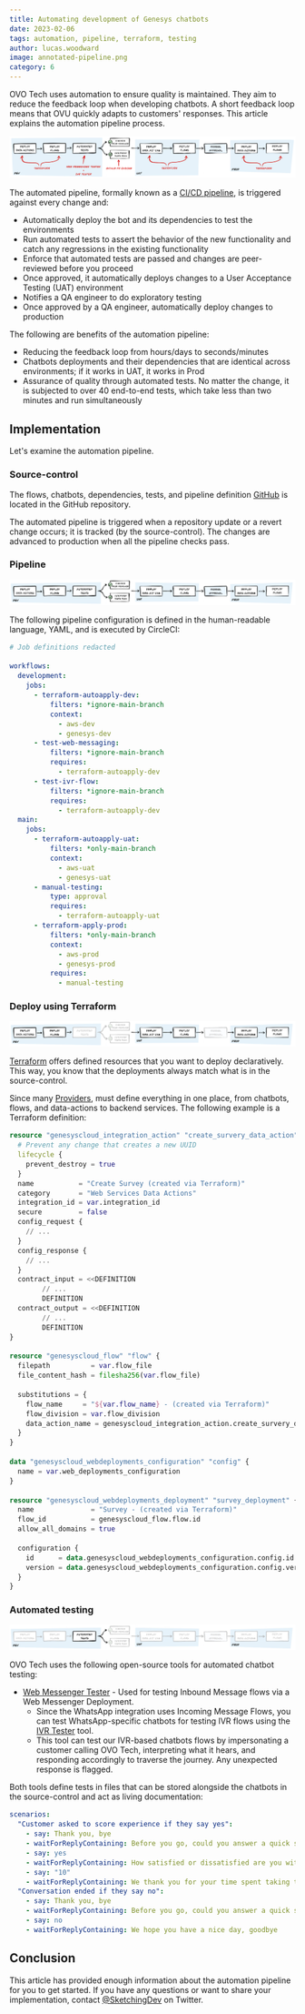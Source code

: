 ```yaml
---
title: Automating development of Genesys chatbots
date: 2023-02-06
tags: automation, pipeline, terraform, testing
author: lucas.woodward
image: annotated-pipeline.png
category: 6
---
```


OVO Tech uses automation to ensure quality is maintained. They aim to reduce the feedback loop when developing chatbots. A short feedback loop means that OVU quickly adapts to customers' responses. This article explains the automation pipeline process.

![Diagram of the pipeline annotated with technologies relevant to each step](annotated-pipeline.png)

The automated pipeline, formally known as a [CI/CD pipeline](https://en.wikipedia.org/wiki/CI/CD  "Goes to the CI/CD Pipeline page"), is triggered against every change and:

- Automatically deploy the bot and its dependencies to test the environments
- Run automated tests to assert the behavior of the new functionality and catch any regressions in the existing functionality
- Enforce that automated tests are passed and changes are peer-reviewed before you proceed
- Once approved, it automatically deploys changes to a User Acceptance Testing (UAT) environment
- Notifies a QA engineer to do exploratory testing
- Once approved by a QA engineer, automatically deploy changes to production

The following are benefits of the automation pipeline:

- Reducing the feedback loop from hours/days to seconds/minutes
- Chatbots deployments and their dependencies that are identical across environments; if it works in UAT, it works in Prod
- Assurance of quality through automated tests. No matter the change, it is subjected to over 40 end-to-end tests, which take less than two minutes and run simultaneously

## Implementation
Let's examine the automation pipeline.

### Source-control
The flows, chatbots, dependencies, tests, and pipeline definition [GitHub](https://github.com/  "Goes to the GitHub page") is located in the GitHub repository.

The automated pipeline is triggered when a repository update or a revert change occurs; it is tracked (by the source-control). The changes are advanced to production when all the pipeline checks pass.

### Pipeline
![Diagram of pipeline, from deploying to dev, testing to deploying to production](pipeline-overview.png)

The following pipeline configuration is defined in the human-readable language, YAML, and is executed by CircleCI:

```yaml
# Job definitions redacted

workflows:
  development:
    jobs:
      - terraform-autoapply-dev:
          filters: *ignore-main-branch
          context:
            - aws-dev
            - genesys-dev
      - test-web-messaging:
          filters: *ignore-main-branch
          requires:
            - terraform-autoapply-dev
      - test-ivr-flow:
          filters: *ignore-main-branch
          requires:
            - terraform-autoapply-dev
  main:
    jobs:
      - terraform-autoapply-uat:
          filters: *only-main-branch
          context:
            - aws-uat
            - genesys-uat
      - manual-testing:
          type: approval
          requires:
            - terraform-autoapply-uat
      - terraform-apply-prod:
          filters: *only-main-branch
          context:
            - aws-prod
            - genesys-prod
          requires:
            - manual-testing
```

### Deploy using Terraform
![Pipeline with Terraform tasks highlighted](pipeline-terraform.png)

[Terraform](https://www.terraform.io/ "Goes to the Terraform page") offers defined resources that you want to deploy declaratively. This way, you know that the deployments always match what is in the source-control.

Since many [Providers](https://registry.terraform.io/browse/providers "Goes to the Providers page"), must define everything in
one place, from chatbots, flows, and data-actions to backend services. The following example is a Terraform definition:

```terraform
resource "genesyscloud_integration_action" "create_survery_data_action" {
  # Prevent any change that creates a new UUID
  lifecycle {
    prevent_destroy = true
  }
  name           = "Create Survey (created via Terraform)"
  category       = "Web Services Data Actions"
  integration_id = var.integration_id
  secure         = false
  config_request {
    // ...
  }
  config_response {
    // ...
  }
  contract_input = <<DEFINITION
        // ...
        DEFINITION
  contract_output = <<DEFINITION
        // ...
        DEFINITION
}

resource "genesyscloud_flow" "flow" {
  filepath          = var.flow_file
  file_content_hash = filesha256(var.flow_file)

  substitutions = {
    flow_name     = "${var.flow_name} - (created via Terraform)"
    flow_division = var.flow_division
    data_action_name = genesyscloud_integration_action.create_survery_data_action.name
  }
}

data "genesyscloud_webdeployments_configuration" "config" {
  name = var.web_deployments_configuration
}

resource "genesyscloud_webdeployments_deployment" "survey_deployment" {
  name              = "Survey - (created via Terraform)"
  flow_id           = genesyscloud_flow.flow.id
  allow_all_domains = true

  configuration {
    id      = data.genesyscloud_webdeployments_configuration.config.id
    version = data.genesyscloud_webdeployments_configuration.config.version
  }
}
```

### Automated testing
![Pipeline with automated testing tasks highlighted](pipeline-testing.png)

OVO Tech uses the following open-source tools for automated chatbot testing:

- [Web Messenger Tester](https://github.com/ovotech/genesys-web-messaging-tester "Goes to the Web Messenger Tester page") - Used for testing Inbound Message flows via a Web Messenger Deployment.
    - Since the WhatsApp integration uses Incoming Message Flows, you can test WhatsApp-specific chatbots for testing IVR flows using the [IVR Tester](https://github.com/SketchingDev/ivr-tester "Goes to the IVR Tester page") tool. 
    - This tool can test our IVR-based chatbots flows by impersonating a customer calling OVO Tech, interpreting what it hears, and responding accordingly to traverse the journey. Any unexpected response is flagged.

Both tools define tests in files that can be stored alongside the chatbots in the source-control and act as living documentation:

```yaml
scenarios:
  "Customer asked to score experience if they say yes":
    - say: Thank you, bye
    - waitForReplyContaining: Before you go, could you answer a quick survey?
    - say: yes
    - waitForReplyContaining: How satisfied or dissatisfied are you with our company?
    - say: "10"
    - waitForReplyContaining: We thank you for your time spent taking this survey. Your response has been recorded.
  "Conversation ended if they say no":
    - say: Thank you, bye
    - waitForReplyContaining: Before you go, could you answer a quick survey?
    - say: no
    - waitForReplyContaining: We hope you have a nice day, goodbye
```

## Conclusion
This article has provided enough information about the automation pipeline for you to get started. If you have any questions or want to share your implementation, contact [@SketchingDev](https://twitter.com/SketchingDev "Goes to Lucus' home page") on Twitter.
